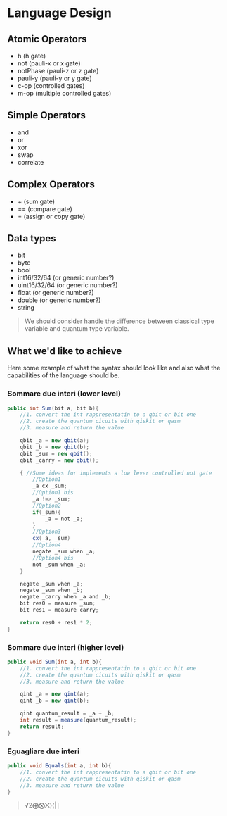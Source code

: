 # Language Design

## Atomic Operators
- h (h gate)
- not (pauli-x or x gate)
- notPhase (pauli-z or z gate)
- pauli-y (pauli-y or y gate)
- c-op (controlled gates)
- m-op (multiple controlled gates)

## Simple Operators
- and
- or
- xor
- swap
- correlate

## Complex Operators
- \+ (sum gate)
- == (compare gate)
- = (assign or copy gate)

## Data types
- bit
- byte
- bool
- int16/32/64 (or generic number?)
- uint16/32/64 (or generic number?)
- float (or generic number?)
- double (or generic number?)
- string

> We should consider handle the difference between classical type variable and quantum type variable.

## What we'd like to achieve
Here some example of what the syntax should look like and also what the capabilities of the language should be. 

### Sommare due interi (lower level)
```csharp
public int Sum(bit a, bit b){
    //1. convert the int rappresentatin to a qbit or bit one
    //2. create the quantum cicuits with qiskit or qasm
    //3. measure and return the value

    qbit _a = new qbit(a);
    qbit _b = new qbit(b);
    qbit _sum = new qbit();
    qbit _carry = new qbit();

    { //Some ideas for implements a low lever controlled not gate
        //Option1
        _a cx _sum;
        //Option1 bis
        _a !=> _sum;
        //Option2
        if(_sum){
            _a = not _a;
        }
        //Option3
        cx(_a, _sum)
        //Option4
        negate _sum when _a;
        //Option4 bis
        not _sum when _a;
    }

    negate _sum when _a;
    negate _sum when _b;
    negate _carry when _a and _b;
    bit res0 = measure _sum;
    bit res1 = measure carry;

    return res0 + res1 * 2;
}
```

### Sommare due interi (higher level)
```csharp
public void Sum(int a, int b){
    //1. convert the int rappresentatin to a qbit or bit one
    //2. create the quantum cicuits with qiskit or qasm
    //3. measure and return the value

    qint _a = new qint(a);
    qint _b = new qint(b);

    qint quantum_result = _a + _b;
    int result = measure(quantum_result);
    return result;
}
```

### Eguagliare due interi
```csharp
public void Equals(int a, int b){
    //1. convert the int rappresentatin to a qbit or bit one
    //2. create the quantum cicuits with qiskit or qasm
    //3. measure and return the value
}
```

> √2⨁⨂⨉⟩⟨|∣